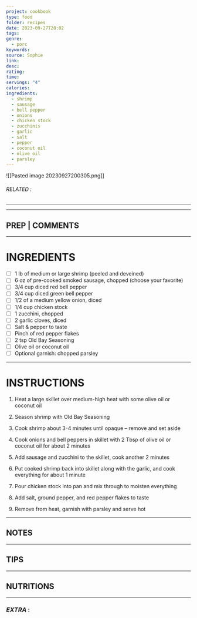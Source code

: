 ```yaml
---
project: cookbook
type: food
folder: recipes
date: 2023-09-27T20:02
tags: 
genre:
  - porc
keywords: 
source: Sophie
link: 
desc: 
rating: 
time: 
servings: "4"
calories: 
ingredients:
  - shrimp
  - sausage
  - bell pepper
  - onions
  - chicken stock
  - zucchinis
  - garlic
  - salt
  - pepper
  - coconut oil
  - olive oil
  - parsley
---
```


![[Pasted image 20230927200305.png]]
###### *RELATED* : 
---


---
## PREP | COMMENTS



---
# INGREDIENTS

- [ ] 1 lb of medium or large shrimp (peeled and deveined)
- [ ] 6 oz of pre-cooked smoked sausage, chopped (choose your favorite)
- [ ] 3/4 cup diced red bell pepper
- [ ] 3/4 cup diced green bell pepper
- [ ] 1/2 of a medium yellow onion, diced
- [ ] 1/4 cup chicken stock
- [ ] 1 zucchini, chopped
- [ ] 2 garlic cloves, diced
- [ ] Salt & pepper to taste
- [ ] Pinch of red pepper flakes
- [ ] 2 tsp Old Bay Seasoning
- [ ] Olive oil or coconut oil
- [ ] Optional garnish: chopped parsley

---
# INSTRUCTIONS

1. Heat a large skillet over medium-high heat with some olive oil or coconut oil
    
2. Season shrimp with Old Bay Seasoning
    
3. Cook shrimp about 3-4 minutes until opaque – remove and set aside
    
4. Cook onions and bell peppers in skillet with 2 Tbsp of olive oil or coconut oil for about 2 minutes
    
5. Add sausage and zucchini to the skillet, cook another 2 minutes
    
6. Put cooked shrimp back into skillet along with the garlic, and cook everything for about 1 minute
    
7. Pour chicken stock into pan and mix through to moisten everything
    
8. Add salt, ground pepper, and red pepper flakes to taste
    
9. Remove from heat, garnish with parsley and serve hot

---
## NOTES



---
## TIPS



---
## NUTRITIONS



---
### *EXTRA* :



